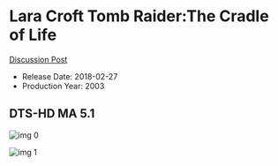 # Lara Croft Tomb Raider:The Cradle of Life

[Discussion Post](https://www.avsforum.com/threads/bass-eq-for-filtered-movies.2995212/post-56788206)

* Release Date: 2018-02-27
* Production Year: 2003

## DTS-HD MA 5.1

![img 0](https://fanart.tv/fanart/movies/1996/moviethumb/lara-croft-tomb-raider---the-cradle-of-life-517d4ecb4b6b9.jpg)

![img 1](https://i.imgur.com/HqCM4V0.png)


